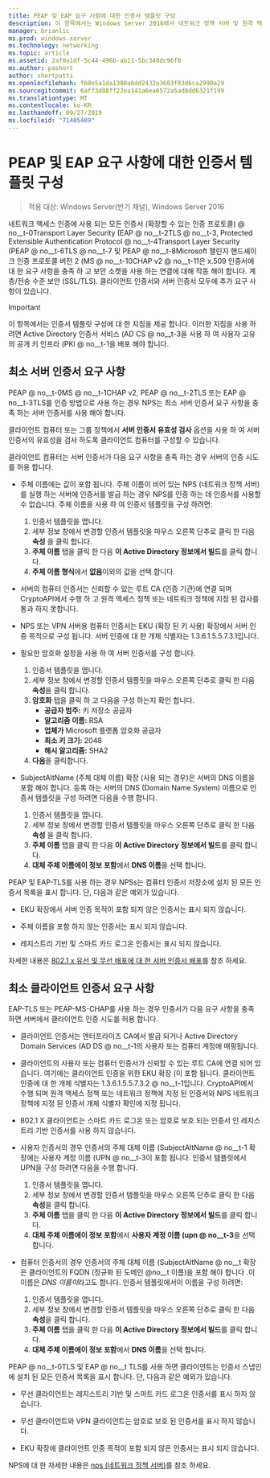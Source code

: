 ```yaml
---
title: PEAP 및 EAP 요구 사항에 대한 인증서 템플릿 구성
description: 이 항목에서는 Windows Server 2016에서 네트워크 정책 서버 및 원격 액세스와 함께 인증서를 사용 하는 방법에 대 한 정보를 제공 합니다.
manager: brianlic
ms.prod: windows-server
ms.technology: networking
ms.topic: article
ms.assetid: 2af0a1df-5c44-496b-ab11-5bc340dc96f0
ms.author: pashort
author: shortpatti
ms.openlocfilehash: f60e5a1da1388a6dd2432a3603f83d6ca2990a29
ms.sourcegitcommit: 6aff3d88ff22ea141a6ea6572a5ad8dd6321f199
ms.translationtype: MT
ms.contentlocale: ko-KR
ms.lasthandoff: 09/27/2019
ms.locfileid: "71405409"
---
```

# <a name="configure-certificate-templates-for-peap-and-eap-requirements"></a>PEAP 및 EAP 요구 사항에 대한 인증서 템플릿 구성

>적용 대상: Windows Server(반기 채널), Windows Server 2016

네트워크 액세스 인증에 사용 되는 모든 인증서 (확장할 수 있는 인증 프로토콜) @ no__t-0Transport Layer Security \(EAP @ no__t-2TLS @ no__t-3, Protected Extensible Authentication Protocol @ no__t-4Transport Layer Security \(PEAP @ no__t-6TLS @ no__t-7 및 PEAP @ no__t-8Microsoft 챌린지 핸드셰이크 인증 프로토콜 버전 2 \(MS @ no__t-10CHAP v2 @ no__t-11은 x.509 인증서에 대 한 요구 사항을 충족 하 고 보안 소켓을 사용 하는 연결에 대해 작동 해야 합니다. 계층/전송 수준 보안 (SSL/TLS). 클라이언트 인증서와 서버 인증서 모두에 추가 요구 사항이 있습니다.

>[!IMPORTANT]
>이 항목에서는 인증서 템플릿 구성에 대 한 지침을 제공 합니다. 이러한 지침을 사용 하려면 Active Directory 인증서 서비스 \(AD CS @ no__t-3을 사용 하 여 사용자 고유의 공개 키 인프라 \(PKI @ no__t-1을 배포 해야 합니다.

## <a name="minimum-server-certificate-requirements"></a>최소 서버 인증서 요구 사항

PEAP @ no__t-0MS @ no__t-1CHAP v2, PEAP @ no__t-2TLS 또는 EAP @ no__t-3TLS를 인증 방법으로 사용 하는 경우 NPS는 최소 서버 인증서 요구 사항을 충족 하는 서버 인증서를 사용 해야 합니다. 

클라이언트 컴퓨터 또는 그룹 정책에서 **서버 인증서 유효성 검사** 옵션을 사용 하 여 서버 인증서의 유효성을 검사 하도록 클라이언트 컴퓨터를 구성할 수 있습니다. 

클라이언트 컴퓨터는 서버 인증서가 다음 요구 사항을 충족 하는 경우 서버의 인증 시도를 허용 합니다.

- 주체 이름에는 값이 포함 됩니다. 주체 이름이 비어 있는 NPS (네트워크 정책 서버)를 실행 하는 서버에 인증서를 발급 하는 경우 NPS를 인증 하는 데 인증서를 사용할 수 없습니다. 주체 이름을 사용 하 여 인증서 템플릿을 구성 하려면:

    1. 인증서 템플릿을 엽니다.
    2. 세부 정보 창에서 변경할 인증서 템플릿을 마우스 오른쪽 단추로 클릭 한 다음 **속성** 을 클릭 합니다.
    3. **주체 이름** 탭을 클릭 한 다음 **이 Active Directory 정보에서 빌드**를 클릭 합니다.
    4. **주체 이름 형식**에서 **없음**이외의 값을 선택 합니다.

- 서버의 컴퓨터 인증서는 신뢰할 수 있는 루트 CA (인증 기관)에 연결 되며 CryptoAPI에서 수행 하 고 원격 액세스 정책 또는 네트워크 정책에 지정 된 검사를 통과 하지 못합니다.

- NPS 또는 VPN 서버용 컴퓨터 인증서는 EKU (확장 된 키 사용) 확장에서 서버 인증 목적으로 구성 됩니다. 서버 인증에 대 한 개체 식별자는 1.3.6.1.5.5.7.3.1입니다.

- 필요한 암호화 설정을 사용 하 여 서버 인증서를 구성 합니다.

    1. 인증서 템플릿을 엽니다.
    2. 세부 정보 창에서 변경할 인증서 템플릿을 마우스 오른쪽 단추로 클릭 한 다음 **속성**을 클릭 합니다.
    3. **암호화** 탭을 클릭 하 고 다음을 구성 하는지 확인 합니다.
       - **공급자 범주:** 키 저장소 공급자
       - **알고리즘 이름:** RSA
       - **업체가** Microsoft 플랫폼 암호화 공급자
       - **최소 키 크기:** 2048
       - **해시 알고리즘:** SHA2
    4. **다음**을 클릭합니다.

- SubjectAltName (주체 대체 이름) 확장 (사용 되는 경우)은 서버의 DNS 이름을 포함 해야 합니다. 등록 하는 서버의 DNS (Domain Name System) 이름으로 인증서 템플릿을 구성 하려면 다음을 수행 합니다. 

    1. 인증서 템플릿을 엽니다.
    2. 세부 정보 창에서 변경할 인증서 템플릿을 마우스 오른쪽 단추로 클릭 한 다음 **속성** 을 클릭 합니다.
    3. **주체 이름** 탭을 클릭 한 다음 **이 Active Directory 정보에서 빌드**를 클릭 합니다.
    4. **대체 주체 이름에이 정보 포함**에서 **DNS 이름**을 선택 합니다.

PEAP 및 EAP-TLS를 사용 하는 경우 NPSs는 컴퓨터 인증서 저장소에 설치 된 모든 인증서 목록을 표시 합니다. 단, 다음과 같은 예외가 있습니다.

- EKU 확장에서 서버 인증 목적이 포함 되지 않은 인증서는 표시 되지 않습니다.

- 주체 이름을 포함 하지 않는 인증서는 표시 되지 않습니다.

- 레지스트리 기반 및 스마트 카드 로그온 인증서는 표시 되지 않습니다.

자세한 내용은 [802.1 x 유선 및 무선 배포에 대 한 서버 인증서 배포](https://technet.microsoft.com/windows-server-docs/networking/core-network-guide/cncg/server-certs/deploy-server-certificates-for-802.1x-wired-and-wireless-deployments)를 참조 하세요.

## <a name="minimum-client-certificate-requirements"></a>최소 클라이언트 인증서 요구 사항

EAP-TLS 또는 PEAP-MS-CHAP를 사용 하는 경우 인증서가 다음 요구 사항을 충족 하면 서버에서 클라이언트 인증 시도를 허용 합니다.

- 클라이언트 인증서는 엔터프라이즈 CA에서 발급 되거나 Active Directory Domain Services \(AD DS @ no__t-1의 사용자 또는 컴퓨터 계정에 매핑됩니다.

- 클라이언트의 사용자 또는 컴퓨터 인증서가 신뢰할 수 있는 루트 CA에 연결 되어 있습니다. 여기에는 클라이언트 인증을 위한 EKU 확장 \(이 포함 됩니다. 클라이언트 인증에 대 한 개체 식별자는 1.3.6.1.5.5.7.3.2 @ no__t-1입니다. CryptoAPI에서 수행 되며 원격 액세스 정책 또는 네트워크 정책에 지정 된 인증서와 NPS 네트워크 정책에 지정 된 인증서 개체 식별자 확인에 지정 됩니다.

- 802.1 X 클라이언트는 스마트 카드 로그온 또는 암호로 보호 되는 인증서 인 레지스트리 기반 인증서를 사용 하지 않습니다.

- 사용자 인증서의 경우 인증서의 주체 대체 이름 \(SubjectAltName @ no__t-1 확장에는 사용자 계정 이름 \(UPN @ no__t-3이 포함 됩니다. 인증서 템플릿에서 UPN을 구성 하려면 다음을 수행 합니다.

    1. 인증서 템플릿을 엽니다.
    2. 세부 정보 창에서 변경할 인증서 템플릿을 마우스 오른쪽 단추로 클릭 한 다음 **속성**을 클릭 합니다.
    3. **주체 이름** 탭을 클릭 한 다음 **이 Active Directory 정보에서 빌드**를 클릭 합니다.
    4. **대체 주체 이름에이 정보 포함**에서 **사용자 계정 이름 \(upn @ no__t-3**을 선택 합니다.

- 컴퓨터 인증서의 경우 인증서의 주체 대체 이름 \(SubjectAltName @ no__t 확장은 클라이언트의 FQDN (정규화 된 도메인 @no__t 이름)을 포함 해야 합니다 .이 이름은 *DNS 이름이*라고도 합니다. 인증서 템플릿에서이 이름을 구성 하려면:

    1. 인증서 템플릿을 엽니다.
    2. 세부 정보 창에서 변경할 인증서 템플릿을 마우스 오른쪽 단추로 클릭 한 다음 **속성**을 클릭 합니다.
    3. **주체 이름** 탭을 클릭 한 다음 **이 Active Directory 정보에서 빌드**를 클릭 합니다.
    4. **대체 주체 이름에이 정보 포함**에서 **DNS 이름**을 선택 합니다.

PEAP @ no__t-0TLS 및 EAP @ no__t TLS를 사용 하면 클라이언트는 인증서 스냅인에 설치 된 모든 인증서 목록을 표시 합니다. 단, 다음과 같은 예외가 있습니다.

- 무선 클라이언트는 레지스트리 기반 및 스마트 카드 로그온 인증서를 표시 하지 않습니다. 

- 무선 클라이언트와 VPN 클라이언트는 암호로 보호 된 인증서를 표시 하지 않습니다. 

- EKU 확장에 클라이언트 인증 목적이 포함 되지 않은 인증서는 표시 되지 않습니다.


NPS에 대 한 자세한 내용은 [nps (네트워크 정책 서버)](nps-top.md)를 참조 하세요.
